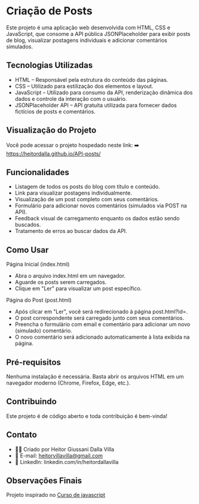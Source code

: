 # Criação de Posts
Este projeto é uma aplicação web desenvolvida com HTML, CSS e JavaScript, que consome a API pública JSONPlaceholder para exibir posts de blog, visualizar postagens individuais e adicionar comentários simulados.

## Tecnologias Utilizadas

- HTML – Responsável pela estrutura do conteúdo das páginas.
- CSS – Utilizado para estilização dos elementos e layout.
- JavaScript – Utilizado para consumo da API, renderização dinâmica dos dados e controle da interação com o usuário.
- JSONPlaceholder API – API gratuita utilizada para fornecer dados fictícios de posts e comentários.

## Visualização do Projeto
Você pode acessar o projeto hospedado neste link:
➡️ https://heitordalla.github.io/API-posts/

## Funcionalidades

- Listagem de todos os posts do blog com título e conteúdo.
- Link para visualizar postagens individualmente.
- Visualização de um post completo com seus comentários.
- Formulário para adicionar novos comentários (simulados via POST na API).
- Feedback visual de carregamento enquanto os dados estão sendo buscados.
- Tratamento de erros ao buscar dados da API.

## Como Usar

Página Inicial (index.html)
- Abra o arquivo index.html em um navegador.
- Aguarde os posts serem carregados.
- Clique em "Ler" para visualizar um post específico.
  
Página do Post (post.html)
- Após clicar em "Ler", você será redirecionado à página post.html?id=<id>.
- O post correspondente será carregado junto com seus comentários.
- Preencha o formulário com email e comentário para adicionar um novo (simulado) comentário.
- O novo comentário será adicionado automaticamente à lista exibida na página.
  
## Pré-requisitos

Nenhuma instalação é necessária. Basta abrir os arquivos HTML em um navegador moderno (Chrome, Firefox, Edge, etc.).

## Contribuindo

Este projeto é de código aberto e toda contribuição é bem-vinda!

## Contato

- 👨‍💼 Criado por Heitor Giussani Dalla Villa
- 📧 E-mail: heitorvillavilla@gmail.com
- 💼 LinkedIn: linkedin.com/in/heitordallavilla

## Observações Finais
Projeto inspirado no <a href="https://tcsglobal.udemy.com/course/javascript-do-basico-ao-avancado-com-node-e-projetos/">Curso de javascript</a>
